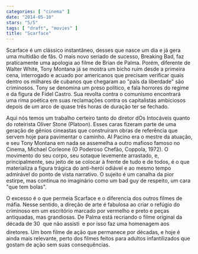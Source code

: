 ```yaml
---
categories: [ "cinema" ]
date: "2014-05-10"
stars: "5/5"
tags: [ "draft", "movies" ]
title: "Scarface"
---
```

Scarface é um clássico instantâneo, desses que nasce um dia e já gera
uma multidão de fãs. O mais novo seriado de sucesso, Breaking Bad, faz
praticamente uma apologia ao filme de Brian de Palma. Porém, diferente de
Walter White, Tony Montana já se mostra um bicho ruim desde a primeira
cena, interrogado e acuado por americanos que precisam verificar quais
dentro os milhares de cubanos que chegaram ao "país da liberdade" são
criminosos. Tony se denomina um preso político, e fala horrores do regime
e da figura de Fidel Castro. Sua revolta contra o comunismo encontrará
uma rima poética em suas reclamações contra os capitalistas ambiciosos
depois de um arco de quase três horas de duração ter se fechado.

Aqui nós temos um trabalho certeiro tanto do diretor dOs Intocáveis
quanto do roteirista Oliver Stone (Platoon). Esses caras fizeram
parte de uma geração de gênios cineastas que construíram obras de
referência que servem hoje para pavimentar o caminho. Al Pacino era
o mestre da atuação, e seu Tony Montana em nada se assemelha a outro
mafioso famoso no Cinema, Michael Corleone (O Poderoso Chefão, Coppola,
1972). O movimento do seu corpo, seu sotaque levemente arrastado, e,
principalmente, seu jeito de se colocar à frente de tudo e de todos,
é o que materializa a figura trágica do anti-herói odiável e ao mesmo
tempo admirável do ponto de vista narrativo. O sujeito é um canalha da
pior estirpe, mas continua no imaginário como um bad guy de respeito,
um cara "que tem bolas".

O excesso é o que permeia Scarface e o diferencia dos outros filmes
de máfia. Nesse sentido, a direção de arte é fabulosa ao criar o
refúgio do criminoso em um escritório marcado por vermelho e preto
e peças antiquadas, mas grandiosas. De Palma está recriando o filme
original da década de 30  que não assisti  e por isso faz uma
homenagem aos diretores. Um bom filme de ação que permanece por
décadas, e hoje é ainda mais relevante, perto dos filmes feitos para
adultos infantilizados que gostam de ação sem suas consequências.
